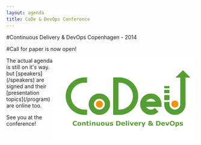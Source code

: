 ```yaml
---
layout: agenda
title: CoDe & DevOps Conference
---
```

#Continuous Delivery & DevOps Copenhagen - 2014 

#Call for paper is now open! 

  <a href="/events/jciusrcph13">
  <img src="/images/codeu_logo_hvid_conference 2014.png" class="test" style="float: right;">
  </a>
 The actual agenda is still on it's way. but [speakers](/speakers) are signed and their [presentation topics](/program) are online too.

 See you at the conference!

<!--div class="container">
  <div class="agenda-row">
    <div class="agenda-column agenda-column-time">&nbsp;</div>
    <div class="agenda-column agenda-1col agenda-header-item">Kickoff</div>
  </div>
  <div class="agenda-row">
    <div class="agenda-column agenda-column-time timestamp">9:00</div>
    <div class="agenda-column agenda-1col agenda-break"><strong>Registration &amp; Breakfast</strong></div>
  </div>
  <div class="agenda-row">
    <div class="agenda-column agenda-column-time timestamp">9:30</div>
    <div class="agenda-column agenda-1col agenda-item">
      <strong>Welcome &amp; Announcements</strong><br /><em>Praqma &amp; CA Technologies</em>
    </div>
  </div>
  <div class="agenda-row">
    <div class="agenda-column agenda-column-time timestamp">9:45</div>
    <div class="agenda-column agenda-1col agenda-item">
      <strong>Sponsor Line-up</strong><br />
      <em>Praqma, CA Technologies</em>
    </div>
  </div>
  <div class="agenda-row">
    <div class="agenda-column agenda-column-time timestamp">10:15</div>
    <div class="agenda-column agenda-1col agenda-item">
      <a href="/program/#jci_state_of_union">Keynote: Stay tuned - will soon be announced</a><br />
      <em>Name &amp; Title, Company</em>
    </div>
  </div>
  <div class="agenda-row">
    <div class="agenda-column agenda-column-time timestamp">11:00</div>
    <div class="agenda-column agenda-1col agenda-break"><strong>Break</strong></div>
  </div>
  <div class="agenda-row">
    <div class="agenda-column agenda-column-time timestamp">11:15</div>
    <div class="agenda-column agenda-1col agenda-item">
      <a href="/program/#cd_whats_the_point">Keynote: Stay tuned - will soon be announced</a><br />
      <em>Name &amp; Title, Company</em>
    </div>
  </div>
  <div class="agenda-row">
    <div class="agenda-column agenda-column-time">&nbsp;</div>
    <div class="agenda-column agenda-1col agenda-header-item">Themes</div>
  </div>
  <div class="agenda-row">
    <div class="agenda-column agenda-column-time timestamp">12:00</div>
    <div class="agenda-column agenda-col-openspace agenda-item"><a href="/program/#slot1_1">Themes</a></div>
    <div class="agenda-column agenda-col-openspace agenda-item"><a href="/program/#slot1_2">Themes</a></div>
    <div class="agenda-column agenda-col-openspace agenda-item"><a href="/program/#slot1_3">Themes</a></div>
    <div class="agenda-column agenda-col-openspace agenda-item"><a href="/program/#slot1_4">Themes</a></div>
    <div class="agenda-column agenda-col-openspace agenda-item"><a href="/program/#slot1_5">Themes</a></div>
  </div>
  <div class="agenda-row">
    <div class="agenda-column agenda-column-time timestamp">12:30</div>
    <div class="agenda-column agenda-1col agenda-break"><strong>Lunch</strong></div>
  </div>
  <div class="agenda-row">
    <div class="agenda-column agenda-column-time">&nbsp;</div>
    <div class="agenda-column agenda-1col agenda-header-item">Speaks - Themes - Stay tuned</div>
  </div>
  <div class="agenda-row">
    <div class="agenda-column agenda-column-time timestamp">13:15</div>
    <div class="agenda-column agenda-col2 agenda-item multi-line">
      <a href="/program/#CI_early_n_often">
    Header
      </a><br />
      <em>Name &amp; Title, Company</em>
    </div>
    <div class="agenda-column agenda-col2 agenda-item multi-line">
      <a href="/program/#jci_assisted_reviews">Header</a><br /><em>Name &amp; Title, Company</em>
    </div>
  </div>
  <div class="agenda-row">
    <div class="agenda-column agenda-column-time timestamp">14:00</div>
    <div class="agenda-column agenda-1col agenda-break"><strong>Break</strong></div>
  </div>
  <div class="agenda-row">
    <div class="agenda-column agenda-column-time timestamp">14:10</div>
    <div class="agenda-column agenda-col2 agenda-item multi-line"><a href="/program/#jci_in_the_startup_chaos">Header</a><br /><em>Name &amp; Title, Company &nbsp;</em></div>
    <div class="agenda-column agenda-col2 agenda-item multi-line"><a href="/program/#solving_pretested_commits">Header</a><br /><em>Name &amp; Title, Company</em></div>
  </div>
  <div class="agenda-row">
    <div class="agenda-column agenda-column-time timestamp">14:55</div>
    <div class="agenda-column agenda-1col agenda-break"><strong>Break</strong></div>
  </div>
  <div class="agenda-row">
    <div class="agenda-column agenda-column-time">&nbsp;</div>
    <div class="agenda-column agenda-1col agenda-header-item">Speaks themes ongoing - Stay tuned</div>
  </div>
  <div class="agenda-row">
    <div class="agenda-column agenda-column-time timestamp">15:05</div>
    <div class="agenda-column agenda-col2 agenda-item multi-line"><a href="/program/#favorite_plugins">Header</a><br /><em>Name &amp; Title, Company</em></div>
    <div class="agenda-column agenda-col2 agenda-item multi-line"><a href="/program/#getting_groovy_with_jci">Header</a><br /><em>Name &amp; Title,Company</em></div>
  </div>
  <div class="agenda-row">
    <div class="agenda-column agenda-column-time timestamp">15:50</div>
    <div class="agenda-column agenda-1col agenda-break"><strong>Break</strong></div>
  </div>
  <div class="agenda-row">
    <div class="agenda-column agenda-column-time timestamp">16:00</div>
    <div class="agenda-column agenda-col2 agenda-item multi-line"><a href="/program/#creating_jci_plugins">Header</a><a href="/program/#getting_groovy_with_jci"><br /></a><em>Name &amp; Title, Company</em></div>
    <div class="agenda-column agenda-col2 agenda-item multi-line"><a href="/program/#controlling_oss_licences">Header <br /></a><em>Name &amp; Title, Company</em></div>
  </div>
  <div class="agenda-row">
    <div class="agenda-column agenda-column-time">&nbsp;</div>
    <div class="agenda-column agenda-1col agenda-header-item">Speak - stay tuned</div>
  </div>
  <div class="agenda-row">
    <div class="agenda-column agenda-column-time timestamp">16:30</div>
    <div class="agenda-column agenda-1col agenda-item"><strong>Keynote</strong><em>&nbsp;</em></div>
  </div>
  <div class="agenda-row">
    <div class="agenda-column agenda-column-time timestamp">16:30</div>
    <div class="agenda-column agenda-col-openspace agenda-item"><a href="/program/#slot2_1">Speak</a></div>
    <div class="agenda-column agenda-col-openspace agenda-item"><a href="/program/#slot2_2"></a></div>
    <div class="agenda-column agenda-col-openspace agenda-item"><a href="/program/#slot2_3"></a></div>
    <div class="agenda-column agenda-col-openspace agenda-item"><a href="/program/#slot2_4"></a></div>
    <div class="agenda-column agenda-col-openspace agenda-item"><a href="/program/#slot2_5"></a></div>
  </div>
  <div class="agenda-row">
    <div class="agenda-column agenda-column-time timestamp">17:00</div>
    <div class="agenda-column agenda-1col agenda-item"><strong>Meet-Up - to Wrap-Up</strong><em>&nbsp;</em></div>
  </div>
  <div class="agenda-row">
    <div class="agenda-column agenda-column-time timestamp">17:00</div>
    <div class="agenda-column agenda-1col agenda-break"><strong>Networking &amp; Drinks</strong><br />...it ends when it ends, socialize!</div>
  </div>
</div-->
